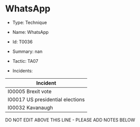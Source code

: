 # WhatsApp

* Type: Technique

* Name: WhatsApp

* Id: T0036

* Summary: nan

* Tactic: TA07

* Incidents:

| Incident |
| --------- |
| I00005 Brexit vote |
| I00017 US presidential elections |
| I00032 Kavanaugh |


DO NOT EDIT ABOVE THIS LINE - PLEASE ADD NOTES BELOW